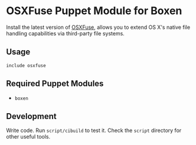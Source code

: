 # OSXFuse Puppet Module for Boxen

Install the latest version of [OSXFuse](http://osxfuse.github.io), allows you to extend OS X's native file handling capabilities via third-party file systems.

## Usage

```puppet
include osxfuse
```

## Required Puppet Modules

* `boxen`

## Development

Write code. Run `script/cibuild` to test it. Check the `script`
directory for other useful tools.